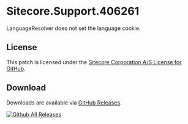 # Sitecore.Support.406261
LanguageResolver does not set the language cookie.

## License  
This patch is licensed under the [Sitecore Corporation A/S License for GitHub](https://github.com/sitecoresupport/Sitecore.Support.406261/blob/master/LICENSE).  

## Download  
Downloads are available via [GitHub Releases](https://github.com/sitecoresupport/Sitecore.Support.406261/releases).  

[![Github All Releases](https://img.shields.io/github/downloads/SitecoreSupport/Sitecore.Support.406261/total.svg)](https://github.com/SitecoreSupport/Sitecore.Support.406261/releases)
